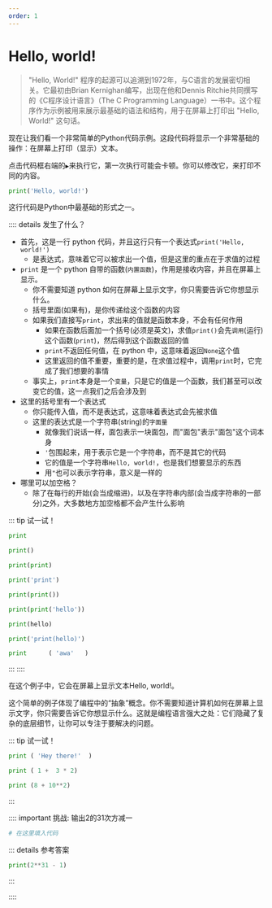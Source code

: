 ```yaml
---
order: 1
---
```

# Hello, world!

> "Hello, World!" 程序的起源可以追溯到1972年，与C语言的发展密切相关。它最初由Brian Kernighan编写，出现在他和Dennis Ritchie共同撰写的《C程序设计语言》（The C Programming Language）一书中。这个程序作为示例被用来展示最基础的语法和结构，用于在屏幕上打印出 "Hello, World!" 这句话。

现在让我们看一个非常简单的Python代码示例。这段代码将显示一个非常基础的操作：在屏幕上打印（显示）文本。

点击代码框右端的`▶`来执行它，第一次执行可能会卡顿。你可以修改它，来打印不同的内容。

```py edit env="test"
print('Hello, world!')
```

这行代码是Python中最基础的形式之一。

:::: details 发生了什么？

- 首先，这是一行 python 代码，并且这行只有一个表达式`print('Hello, world!')`
  - 是表达式，意味着它可以被求出一个值，但是这里的重点在于求值的过程
- `print` 是一个 python 自带的函数(`内置函数`)，作用是接收内容，并且在屏幕上显示。
  - 你不需要知道 python 如何在屏幕上显示文字，你只需要告诉它你想显示什么。
  - 括号里面(如果有)，是你传递给这个函数的内容
  - 如果我们直接写`print`，求出来的值就是函数本身，不会有任何作用
    - 如果在函数后面加一个括号(必须是英文)，求值`print()`会先`调用`(运行)这个函数(`print`)，然后得到这个函数返回的值
    - `print`不返回任何值，在 python 中，这意味着返回`None`这个值
    - 这里返回的值不重要，重要的是，在求值过程中，调用`print`时，它完成了我们想要的事情
  - 事实上，`print`本身是一个`变量`，只是它的值是一个函数，我们甚至可以改变它的值，这一点我们之后会涉及到
- 这里的括号里有一个表达式
  - 你只能传入值，而不是表达式，这意味着表达式会先被求值
  - 这里的表达式是一个字符串(string)的`字面量`
    - 就像我们说话一样，面包表示一块面包，而"面包"表示"面包"这个词本身
    - `'`包围起来，用于表示它是一个字符串，而不是其它的代码
    - 它的值是一个字符串`Hello, world!`，也是我们想要显示的东西
    - 用`"`也可以表示字符串，意义是一样的
- 哪里可以加空格？
  - 除了在每行的开始(会当成缩进)，以及在字符串内部(会当成字符串的一部分)之外，大多数地方加空格都不会产生什么影响

::: tip 试一试！

```py edit env="test"
print
```
```py edit env="test"
print()
```
```py edit env="test"
print(print)
```
```py edit env="test"
print('print')
```
```py edit env="test"
print(print())
```
```py edit env="test"
print(print('hello'))
```
```py edit env="test"
print(hello)
```
```py edit env="test"
print('print(hello)')
```
```py edit env="test"
print      ( 'awa'   )
```

:::
::::


在这个例子中，它会在屏幕上显示文本Hello, world!。

这个简单的例子体现了编程中的“抽象”概念。你不需要知道计算机如何在屏幕上显示文字，你只需要告诉它你想显示什么。这就是编程语言强大之处：它们隐藏了复杂的底层细节，让你可以专注于要解决的问题。

::: tip 试一试！
```py edit env="test"
print ( 'Hey there!'  )
```
```py edit env="test"
print ( 1 +  3 * 2)
```
```py edit env="test"
print (8 + 10**2)
```
:::

:::: important 挑战: 输出2的31次方减一
```py edit env="test" target="result"
# 在这里填入代码
```
<AnswerChecker target="result" answer="2147483647<br>" />
<div id="result" ref="target">
</div>

::: details 参考答案
```py
print(2**31 - 1)
```
:::

::::

<script setup>
import AnswerChecker from "@source/.vuepress/components/AnswerChecker.vue";
</script>
